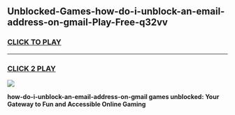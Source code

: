 
## Unblocked-Games-how-do-i-unblock-an-email-address-on-gmail-Play-Free-q32vv
<h3>
<a href="https://premium76.site?title=how-do-i-unblock-an-email-address-on-gmail&ref=21A">CLICK TO PLAY</a></h3>
<hr>

<h3>
<a href="https://premium76.site?title=how-do-i-unblock-an-email-address-on-gmail&ref=21A">CLICK 2 PLAY</a>
  
</h3>

<a href="https://premium76.site?title=how-do-i-unblock-an-email-address-on-gmail&ref=21A"><img src="https://clearcache.store/games.png"></a>


**how-do-i-unblock-an-email-address-on-gmail games unblocked: Your Gateway to Fun and Accessible Online Gaming**
